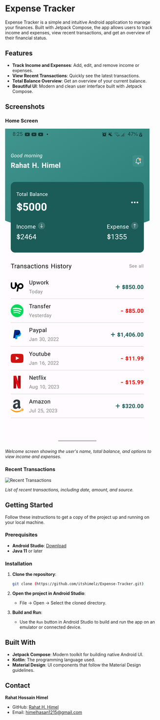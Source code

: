 # Expense Tracker

Expense Tracker is a simple and intuitive Android application to manage your finances. Built with Jetpack Compose, the app allows users to track income and expenses, view recent transactions, and get an overview of their financial status.

## Features

- **Track Income and Expenses**: Add, edit, and remove income or expenses.
- **View Recent Transactions**: Quickly see the latest transactions.
- **Total Balance Overview**: Get an overview of your current balance.
- **Beautiful UI**: Modern and clean user interface built with Jetpack Compose.

## Screenshots

### Home Screen

![Home Screen](/homescreen.png)

*Welcome screen showing the user's name, total balance, and options to view income and expenses.*

### Recent Transactions

![Recent Transactions](screenshots/transactions_list.png)

*List of recent transactions, including date, amount, and source.*

## Getting Started

Follow these instructions to get a copy of the project up and running on your local machine.

### Prerequisites

- **Android Studio**: [Download](https://developer.android.com/studio)
- **Java 11** or later

### Installation

1. **Clone the repository**:
    ```bash
    git clone (https://github.com/itshimelz/Expense-Tracker.git)
    ```
2. **Open the project in Android Studio**:
    - File -> Open -> Select the cloned directory.

3. **Build and Run**:
    - Use the `Run` button in Android Studio to build and run the app on an emulator or connected device.

## Built With

- **Jetpack Compose**: Modern toolkit for building native Android UI.
- **Kotlin**: The programming language used.
- **Material Design**: UI components that follow the Material Design guidelines.

## Contact

**Rahat Hossain Himel**  
- GitHub: [Rahat H. Himel](https://github.com/itshimelz)
- Email: himelhasan1215@gmail.com

